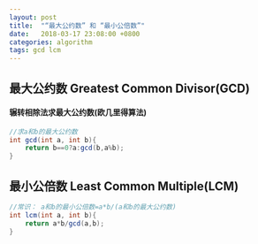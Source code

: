```yaml
---
layout: post
title:  "“最大公约数” 和 “最小公倍数”"
date:   2018-03-17 23:08:00 +0800
categories: algorithm
tags: gcd lcm
---
```


## 最大公约数 Greatest Common Divisor(GCD)
#### 辗转相除法求最大公约数(欧几里得算法)

```java
//求a和b的最大公约数
int gcd(int a, int b){
	return b==0?a:gcd(b,a%b);	
}
```

## 最小公倍数 Least Common Multiple(LCM)

```java
//常识： a和b的最小公倍数=a*b/(a和b的最大公约数)
int lcm(int a, int b){
	return a*b/gcd(a,b);
}
```
